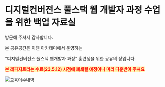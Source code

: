 # 디지털컨버전스 풀스택 웹 개발자 과정 수업을 위한 백업 자료실

방문해 주셔서 감사합니다.

본 공유공간은 이젠 아카데미에서 운영하는

"디지털컨버전스 풀스택 웹개발자 과정" 훈련생을 위한 공유의 장입니다.

<span style="color:red; background-color:#fff5b1"><b>본 레파지트리는 수료(23.5.12) 시점에 폐쇄될 예정이니 미리 다운받아 주셔요</b></span>

![교육이수내역](https://user-images.githubusercontent.com/79974632/229735481-efeb607d-67ef-4a87-a31f-f53e633c0db3.jpg)
